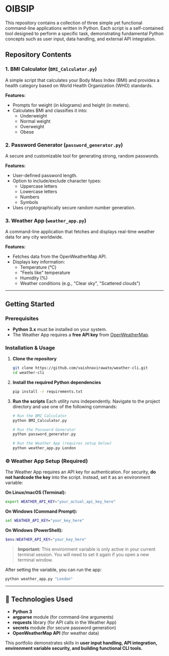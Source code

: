 # OIBSIP
This repository contains a collection of three simple yet functional command-line applications written in Python. Each script is a self-contained tool designed to perform a specific task, demonstrating fundamental Python concepts such as user input, data handling, and external API integration.

## Repository Contents

### 1. BMI Calculator (`BMI_Calculator.py`)
A simple script that calculates your Body Mass Index (BMI) and provides a health category based on World Health Organization (WHO) standards.

**Features:**
- Prompts for weight (in kilograms) and height (in meters).
- Calculates BMI and classifies it into:
  - Underweight
  - Normal weight
  - Overweight
  - Obese

### 2. Password Generator (`password_generator.py`)
A secure and customizable tool for generating strong, random passwords.

**Features:**
- User-defined password length.
- Option to include/exclude character types:
  - Uppercase letters
  - Lowercase letters
  - Numbers
  - Symbols
- Uses cryptographically secure random number generation.

### 3. Weather App (`weather_app.py`)
A command-line application that fetches and displays real-time weather data for any city worldwide.

**Features:**
- Fetches data from the OpenWeatherMap API.
- Displays key information:
  - Temperature (°C)
  - "Feels like" temperature
  - Humidity (%)
  - Weather conditions (e.g., "Clear sky", "Scattered clouds")

---

## Getting Started

### Prerequisites
- **Python 3.x** must be installed on your system.
- The Weather App requires a **free API key** from [OpenWeatherMap](https://home.openweathermap.org/api_keys).

### Installation & Usage

1.  **Clone the repository**
    ```bash
    git clone https://github.com/vaishnavirawate/weather-cli.git
    cd weather-cli
    ```

2.  **Install the required Python dependencies**
    ```bash
    pip install -r requirements.txt
    ```

3.  **Run the scripts**
    Each utility runs independently. Navigate to the project directory and use one of the following commands:

    ```bash
    # Run the BMI Calculator
    python BMI_Calculator.py

    # Run the Password Generator
    python password_generator.py

    # Run the Weather App (requires setup below)
    python weather_app.py London
    ```

### ⚙️ Weather App Setup (Required)

The Weather App requires an API key for authentication. For security, **do not hardcode the key** into the script. Instead, set it as an environment variable:

**On Linux/macOS (Terminal):**
```bash
export WEATHER_API_KEY="your_actual_api_key_here"
```

**On Windows (Command Prompt):**
```cmd
set WEATHER_API_KEY="your_key_here"
```

**On Windows (PowerShell):**
```powershell
$env:WEATHER_API_KEY="your_key_here"
```

> **Important:** This environment variable is only active in your current terminal session. You will need to set it again if you open a new terminal window.

After setting the variable, you can run the app:
```bash
python weather_app.py "London"
```

---

## 🔧 Technologies Used

- **Python 3**
- **argparse** module (for command-line arguments)
- **requests** library (for API calls in the Weather App)
- **secrets** module (for secure password generation)
- **OpenWeatherMap API** (for weather data)

This portfolio demonstrates skills in **user input handling, API integration, environment variable security, and building functional CLI tools.**
